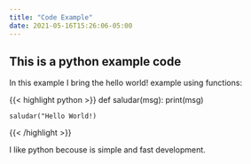 ```yaml
---
title: "Code Example"
date: 2021-05-16T15:26:06-05:00
---
```


## This is a python example code

In this example I bring the hello world! example using functions:

{{< highlight python >}}
    def saludar(msg):
        print(msg)
    
    saludar("Hello World!)
{{< /highlight >}}

I  like python becouse is simple and fast development. 
